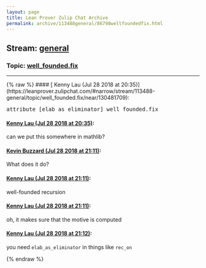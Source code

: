 ```yaml
---
layout: page
title: Lean Prover Zulip Chat Archive 
permalink: archive/113488general/86798wellfoundedfix.html
---
```


## Stream: [general](https://leanprover-community.github.io/archive/113488general/index.html)
### Topic: [well_founded.fix](https://leanprover-community.github.io/archive/113488general/86798wellfoundedfix.html)

---

<base href="https://leanprover.zulipchat.com">
{% raw %}
#### [ Kenny Lau (Jul 28 2018 at 20:35)](https://leanprover.zulipchat.com/#narrow/stream/113488-general/topic/well_founded.fix/near/130481709):
<div class="codehilite"><pre><span></span><span class="n">attribute</span> <span class="o">[</span><span class="n">elab_as_eliminator</span><span class="o">]</span> <span class="n">well_founded</span><span class="bp">.</span><span class="n">fix</span>
</pre></div>

#### [ Kenny Lau (Jul 28 2018 at 20:35)](https://leanprover.zulipchat.com/#narrow/stream/113488-general/topic/well_founded.fix/near/130481714):
<p>can we put this somewhere in mathlib?</p>

#### [ Kevin Buzzard (Jul 28 2018 at 21:11)](https://leanprover.zulipchat.com/#narrow/stream/113488-general/topic/well_founded.fix/near/130482868):
<p>What does it do?</p>

#### [ Kenny Lau (Jul 28 2018 at 21:11)](https://leanprover.zulipchat.com/#narrow/stream/113488-general/topic/well_founded.fix/near/130482873):
<p>well-founded recursion</p>

#### [ Kenny Lau (Jul 28 2018 at 21:11)](https://leanprover.zulipchat.com/#narrow/stream/113488-general/topic/well_founded.fix/near/130482875):
<p>oh, it makes sure that the motive is computed</p>

#### [ Kenny Lau (Jul 28 2018 at 21:12)](https://leanprover.zulipchat.com/#narrow/stream/113488-general/topic/well_founded.fix/near/130482917):
<p>you need <code>elab_as_eliminator</code> in things like <code>rec_on</code></p>


{% endraw %}
